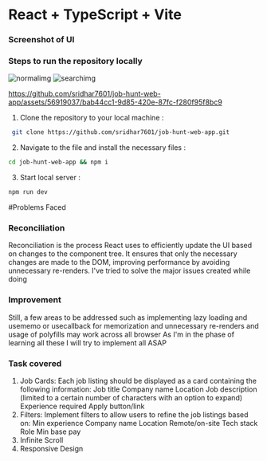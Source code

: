 # React + TypeScript + Vite
### Screenshot of UI 

### Steps to run the repository locally
![normalimg](https://github.com/sridhar7601/job-hunt-web-app/assets/56919037/479247c0-24e2-4562-bdc1-978a72fb9fa8)
![searchimg](https://github.com/sridhar7601/job-hunt-web-app/assets/56919037/f04c75d4-7a0e-43de-bd7b-f3094cd37a88)



https://github.com/sridhar7601/job-hunt-web-app/assets/56919037/bab44cc1-9d85-420e-87fc-f280f95f8bc9


1. Clone the repository to your local machine :
```bash
 git clone https://github.com/sridhar7601/job-hunt-web-app.git
```
2. Navigate to the file and install the necessary files :
```bash
cd job-hunt-web-app && npm i
```
3. Start local server :
```bash
npm run dev
```
#Problems Faced 
### Reconciliation

Reconciliation is the process React uses to efficiently update the UI based on changes to the component tree. It ensures that only the necessary changes are made to the DOM, improving performance by avoiding unnecessary re-renders.
I've tried to solve the major issues created while doing 

### Improvement
Still, a few areas to be addressed such as implementing lazy loading and usememo or usecallback for memorization and unnecessary re-renders and usage of polyfills may work across all browser
As I'm in the phase of learning all these I will try to implement all ASAP 

### Task covered 
1. Job Cards: Each job listing should be displayed as a card containing the following information:
Job title
Company name
Location
Job description (limited to a certain number of characters with an option to expand)
Experience required
Apply button/link
2. Filters: Implement filters to allow users to refine the job listings based on:
Min experience
Company name
Location
Remote/on-site
Tech stack
Role
Min base pay
3. Infinite Scroll
4. Responsive Design
